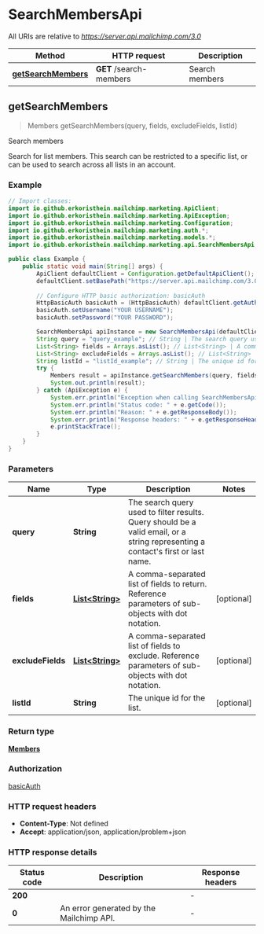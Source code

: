 # SearchMembersApi

All URIs are relative to *https://server.api.mailchimp.com/3.0*

| Method | HTTP request | Description |
|------------- | ------------- | -------------|
| [**getSearchMembers**](SearchMembersApi.md#getSearchMembers) | **GET** /search-members | Search members |



## getSearchMembers

> Members getSearchMembers(query, fields, excludeFields, listId)

Search members

Search for list members. This search can be restricted to a specific list, or can be used to search across all lists in an account.

### Example

```java
// Import classes:
import io.github.erkoristhein.mailchimp.marketing.ApiClient;
import io.github.erkoristhein.mailchimp.marketing.ApiException;
import io.github.erkoristhein.mailchimp.marketing.Configuration;
import io.github.erkoristhein.mailchimp.marketing.auth.*;
import io.github.erkoristhein.mailchimp.marketing.models.*;
import io.github.erkoristhein.mailchimp.marketing.api.SearchMembersApi;

public class Example {
    public static void main(String[] args) {
        ApiClient defaultClient = Configuration.getDefaultApiClient();
        defaultClient.setBasePath("https://server.api.mailchimp.com/3.0");
        
        // Configure HTTP basic authorization: basicAuth
        HttpBasicAuth basicAuth = (HttpBasicAuth) defaultClient.getAuthentication("basicAuth");
        basicAuth.setUsername("YOUR USERNAME");
        basicAuth.setPassword("YOUR PASSWORD");

        SearchMembersApi apiInstance = new SearchMembersApi(defaultClient);
        String query = "query_example"; // String | The search query used to filter results. Query should be a valid email, or a string representing a contact's first or last name.
        List<String> fields = Arrays.asList(); // List<String> | A comma-separated list of fields to return. Reference parameters of sub-objects with dot notation.
        List<String> excludeFields = Arrays.asList(); // List<String> | A comma-separated list of fields to exclude. Reference parameters of sub-objects with dot notation.
        String listId = "listId_example"; // String | The unique id for the list.
        try {
            Members result = apiInstance.getSearchMembers(query, fields, excludeFields, listId);
            System.out.println(result);
        } catch (ApiException e) {
            System.err.println("Exception when calling SearchMembersApi#getSearchMembers");
            System.err.println("Status code: " + e.getCode());
            System.err.println("Reason: " + e.getResponseBody());
            System.err.println("Response headers: " + e.getResponseHeaders());
            e.printStackTrace();
        }
    }
}
```

### Parameters


| Name | Type | Description  | Notes |
|------------- | ------------- | ------------- | -------------|
| **query** | **String**| The search query used to filter results. Query should be a valid email, or a string representing a contact&#39;s first or last name. | |
| **fields** | [**List&lt;String&gt;**](String.md)| A comma-separated list of fields to return. Reference parameters of sub-objects with dot notation. | [optional] |
| **excludeFields** | [**List&lt;String&gt;**](String.md)| A comma-separated list of fields to exclude. Reference parameters of sub-objects with dot notation. | [optional] |
| **listId** | **String**| The unique id for the list. | [optional] |

### Return type

[**Members**](Members.md)

### Authorization

[basicAuth](../README.md#basicAuth)

### HTTP request headers

- **Content-Type**: Not defined
- **Accept**: application/json, application/problem+json


### HTTP response details
| Status code | Description | Response headers |
|-------------|-------------|------------------|
| **200** |  |  -  |
| **0** | An error generated by the Mailchimp API. |  -  |


